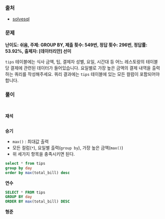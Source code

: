 ### 출처
- [solvesql](https://solvesql.com/problems/restaurant-vip/)

### 문제

**난이도: 쉬움, 주제: GROUP BY, 제출 횟수: 549번, 정답 횟수: 296번, 정답률: 53.92%, 출제자: [데이터리안] 선미**

`tips` 테이블에는 식사 금액, 팁, 결제자 성별, 요일, 시간대 등 어느 레스토랑의 테이블 당 결제에 관련된 데이터가 들어있습니다. 요일별로 가장 높은 금액의 결제 내역을 출력하는 쿼리를 작성해주세요. 쿼리 결과에는 `tips` 테이블에 있는 모든 컬럼이 포함되어야 합니다.

### 풀이
<br>

**재석**

```sql

```   

**승기**
- `max()` : 최대값 출력
- 모든 컬럼(`*`), 요일별 출력(`group by`), 가장 높은 금액(`max()`)
- 위 세가지 항목을 충족시키면 된다.
```sql
select * from tips
group by day
order by max(total_bill) desc
```

**연수**

```sql
SELECT * FROM tips
GROUP BY day
ORDER BY max(total_bill) DESC
```

**형준**
```sql

```
